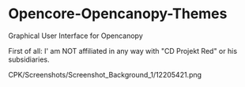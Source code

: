 # Opencore-Opencanopy-Themes
Graphical User Interface for Opencanopy


First of all: I' am NOT affiliated in any way with "CD Projekt Red" or his subsidiaries.


CPK/Screenshots/Screenshot_Background_1/12205421.png
